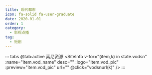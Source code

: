 ```yaml
---
title: 现代都市
icon: fa-solid fa-user-graduate
date: 2020-01-01
order: 1
category:
  - 影视点播
tag:
  - 短剧
---
```


<ArtPlayer :src="state.src" :config="artPlayerConfig" />

::: tabs
@tab:active 索尼资源
<SiteInfo v-for="(item,k) in state.vodsn" :name="item.vod_name" desc="" :logo="item.vod_pic" :preview="item.vod_pic" url=""
  @click="vodsnurl(k)" />
:::

<script setup lang="ts">
  import { artplayerPlaylist } from 'cps/artplayer-plugin-playlist'
  import { vod } from 'db'
  import { poster, Hls } from 'cps/artConst'
  import { useStorage } from '@vueuse/core'
  import { onMounted, nextTick, onDeactivated } from "vue";

  const state = useStorage(
    "vod-xdds",
    {
      src: "",
      vodsn: [],
      PlayList: []
    }
  )
  onMounted(async () => {
    const snzy = await vod.find({ "name": "suonizy-xdds" })
    state.value.vodsn = snzy.data
    vodsnurl(0)
  });
  const vodsnurl = (key) => {
    const { vodsn } = state.value
    state.value.PlayList = vodsn[key].play_list
    state.value.src = vodsn[key].play_list[0].url
  }

  const artPlayerConfig = {
    poster,
    fullscreen: true,
    fullscreenWeb: true,
    autoplay: true,
    muted: true,
    type: "Hls",
    customType: { Hls },
    plugins: [
      artplayerPlaylist({
        autoNext: true,
        playlist: state.value.PlayList
      })
    ],
  }
</script>